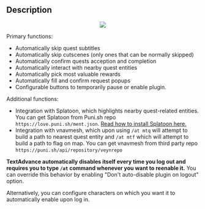 ## Description

<p align="center"><img src="https://raw.githubusercontent.com/NightmareXIV/TextAdvance/master/meta/image.png"></p>

Primary functions:
- Automatically skip quest subtitles
- Automatically skip cutscenes (only ones that can be normally skipped)
- Automatically confirm quests acception and completion
- Automatically interact with nearby quest entities
- Automatically pick most valuable rewards
- Automatically fill and confirm request popups
- Configurable buttons to temporarily pause or enable plugin.

Additional functions:
- Integration with Splatoon, which highlights nearby quest-related entities. You can get Splatoon from Puni.sh repo `https://love.puni.sh/ment.json`. [Read how to install Splatoon here.](https://github.com/PunishXIV/Splatoon?tab=readme-ov-file#installation)
- Integration with vnavmesh, which upon using `/at mtq` will attempt to build a path to nearest quest entity and `/at mtf` which will attempt to build a path to flag on map. You can get vnavmesh from third party repo `https://puni.sh/api/repository/veynrepo`

**TextAdvance automatically disables itself every time you log out and requires you to type `/at` command whenever you want to reenable it.** You can override this behavior by enabling "Don't auto-disable plugin on logout" option.

Alternatively, you can configure characters on which you want it to automatically enable upon log in.

